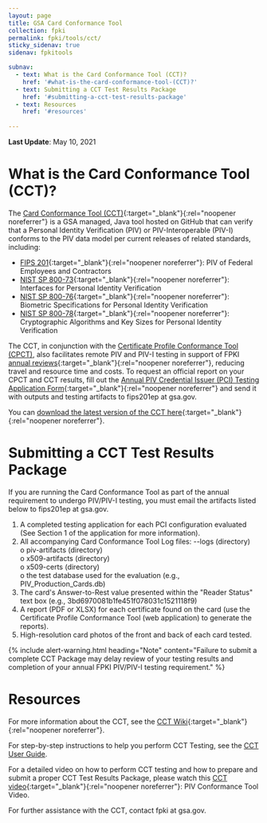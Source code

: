 ```yaml
---
layout: page
title: GSA Card Conformance Tool
collection: fpki
permalink: fpki/tools/cct/
sticky_sidenav: true
sidenav: fpkitools

subnav:
  - text: What is the Card Conformance Tool (CCT)?
    href: '#what-is-the-card-conformance-tool-(CCT)?'
  - text: Submitting a CCT Test Results Package
    href: '#submitting-a-cct-test-results-package'  
  - text: Resources
    href: '#resources'
  
---
```


**Last Update**: May 10, 2021

# What is the Card Conformance Tool (CCT)?
The [Card Conformance Tool (CCT)](https://github.com/GSA/piv-conformance/releases){:target="_blank"}{:rel="noopener noreferrer"} is a GSA managed, Java tool hosted on GitHub that can verify that a Personal Identity Verification (PIV) or PIV-Interoperable (PIV-I) conforms to the PIV data model per current releases of related standards, including:

- [FIPS 201](https://csrc.nist.gov/publications/detail/fips/201/2/final){:target="_blank"}{:rel="noopener noreferrer"}: PIV of Federal Employees and Contractors
- [NIST SP 800-73](https://csrc.nist.gov/publications/detail/sp/800-73/4/final){:target="_blank"}{:rel="noopener noreferrer"}: Interfaces for Personal Identity Verification
- [NIST SP 800-76](https://csrc.nist.gov/publications/detail/sp/800-76/2/final){:target="_blank"}{:rel="noopener noreferrer"}: Biometric Specifications for Personal Identity Verification
- [NIST SP 800-78](https://csrc.nist.gov/publications/detail/sp/800-78/4/final){:target="_blank"}{:rel="noopener noreferrer"}: Cryptographic Algorithms and Key Sizes for Personal Identity Verification

The CCT, in conjunction with the [Certificate Profile Conformance Tool (CPCT)](../cpct), also facilitates remote PIV and PIV-I testing in support of FPKI [annual reviews](https://www.idmanagement.gov/governance/fpkiaudit/){:target="_blank"}{:rel="noopener noreferrer"}, reducing travel and resource time and costs. To request an official report on your CPCT and CCT results, fill out the [Annual PIV Credential Issuer (PCI) Testing Application Form](https://www.idmanagement.gov/docs/fips201ep-pcitestform.pdf){:target="_blank"}{:rel="noopener noreferrer"} and send it with outputs and testing artifacts to fips201ep at gsa.gov.

You can [download the latest version of the CCT here](https://github.com/GSA/piv-conformance/releases){:target="_blank"}{:rel="noopener noreferrer"}.

# Submitting a CCT Test Results Package
If you are running the Card Conformance Tool as part of the annual requirement to undergo PIV/PIV-I testing, you must email the artifacts listed below to fips201ep at gsa.gov.

1.	A completed testing application for each PCI configuration evaluated (See Section 1 of the application for more information).
2.	All accompanying Card Conformance Tool Log files:
--logs (directory)   
    o	piv-artifacts (directory)   
    o	x509-artifacts (directory)   
    o	x509-certs (directory)   
    o	the test database used for the evaluation (e.g., PIV_Production_Cards.db)   
3.	The card's Answer-to-Rest value presented within the "Reader Status" text box (e.g., 3bd6970081b1fe451f078031c1521118f9)
4.	A report (PDF or XLSX) for each certificate found on the card (use the Certificate Profile Conformance Tool (web application) to generate the reports).
5.	High-resolution card photos of the front and back of each card tested.

{% include alert-warning.html heading="Note" content="Failure to submit a complete CCT Package may delay review of your testing results and completion of your annual FPKI PIV/PIV-I testing requirement." %}

# Resources

For more information about the CCT, see the [CCT Wiki](https://github.com/GSA/piv-conformance/wiki){:target="_blank"}{:rel="noopener noreferrer"}. 

For step-by-step instructions to help you perform CCT Testing, see the [CCT User Guide](https://github.com/GSA/piv-conformance/wiki/User-Guide).

For a detailed video on how to perform CCT testing and how to prepare and submit a proper CCT Test Results Package, please watch this [CCT video](https://github.com/GSA/piv-conformance/raw/master/docs/Card_Test_Submission.mp4){:target="_blank"}{:rel="noopener noreferrer"}: PIV Conformance Tool Video.

For further assistance with the CCT, contact fpki at gsa.gov.
